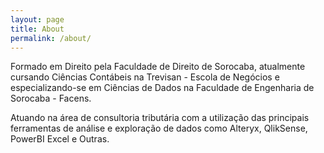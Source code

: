 ```yaml
---
layout: page
title: About
permalink: /about/
---
```


Formado em Direito pela Faculdade de Direito de Sorocaba, atualmente cursando Ciências Contábeis na Trevisan - Escola de Negócios e especializando-se em Ciências de Dados na Faculdade de Engenharia de Sorocaba - Facens.

Atuando na área de consultoria tributária com a utilização das principais ferramentas de análise e exploração de dados como Alteryx, QlikSense, PowerBI Excel e Outras.